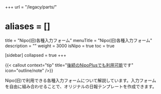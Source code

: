 +++
url = "/legacy/parts/"
# aliases = []
title = "Nipo(旧)各種入力フォーム"
menuTitle = "Nipo(旧)各種入力フォーム"
description = ""
weight = 3000
isNipo = true
toc = true

[sidebar]
collapsed = true
+++

{{< callout context="tip" title="[後続のNipoPlusでも利用可能](/docs/template)です" icon="outline/note" />}}

Nipo(旧)で利用できる各種入力フォームについて解説しています。入力フォームを自由に組み合わせることで、オリジナルの日報テンプレートを作成できます。
